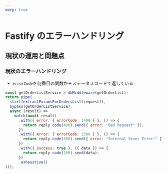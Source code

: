 ```yaml
---
marp: true
---
```


# Fastify のエラーハンドリング

## 現状の運用と問題点

### 現状のエラーハンドリング

- `errorCode`を何番目の関数か＋ステータスコードで返している

```javascript
const getOrderListService = dbMiddleware(getOrderList);
return pipe(
  start(extractParamsForOrdersList(request)),
  bypass(getOrderListService),
  async (result) =>
    match(await result)
      .with({ error: { errorCode: 1400 } }, () => {
        return reply.code(400).send({ error: "Bad Request" });
      })
      .with({ error: { errorCode: 2500 } }, () => {
        return reply.code(500).send({ error: "Internal Sever Error!" });
      })
      .with({ success: true }, ({ data }) => {
        return reply.code(200).send(data);
      })
      .exhaustive()
)();
```
